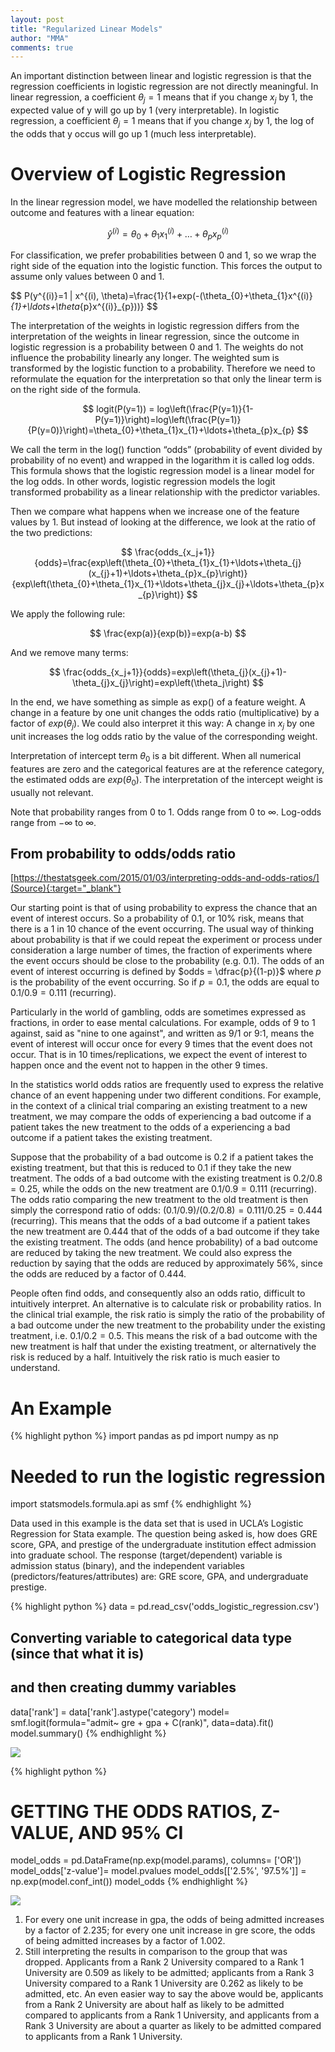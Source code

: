 ```yaml
---
layout: post
title: "Regularized Linear Models"
author: "MMA"
comments: true
---
```


An important distinction between linear and logistic regression is that the regression coefficients in logistic regression are not directly meaningful. In linear regression, a coefficient $\theta_{j} = 1$ means that if you change $x_{j}$ by 1, the expected value of y will go up by 1 (very interpretable). In logistic regression, a coefficient $\theta_{j} = 1$ means that if you change $x_{j}$ by 1, the log of the odds that y occus will go up 1 (much less interpretable).

# Overview of Logistic Regression
 In the linear regression model, we have modelled the relationship between outcome and features with a linear equation:
 
$$
\hat{y}^{(i)}=\theta_{0}+\theta_{1}x^{(i)}_{1}+\ldots+\theta_{p}x^{(i)}_{p}
$$

For classification, we prefer probabilities between 0 and 1, so we wrap the right side of the equation into the logistic function. This forces the output to assume only values between 0 and 1.

$$
P(y^{(i)}=1 | x^{(i), \theta)=\frac{1}{1+exp(-(\theta_{0}+\theta_{1}x^{(i)}_{1}+\ldots+\theta_{p}x^{(i)}_{p}))}
$$

The interpretation of the weights in logistic regression differs from the interpretation of the weights in linear regression, since the outcome in logistic regression is a probability between 0 and 1. The weights do not influence the probability linearly any longer. The weighted sum is transformed by the logistic function to a probability. Therefore we need to reformulate the equation for the interpretation so that only the linear term is on the right side of the formula.

$$
logit(P(y=1)) = log\left(\frac{P(y=1)}{1-P(y=1)}\right)=log\left(\frac{P(y=1)}{P(y=0)}\right)=\theta_{0}+\theta_{1}x_{1}+\ldots+\theta_{p}x_{p}
$$

We call the term in the log() function “odds” (probability of event divided by probability of no event) and wrapped in the logarithm it is called log odds. This formula shows that the logistic regression model is a linear model for the log odds. In other words, logistic regression models the logit transformed probability as a linear relationship with the predictor variables.

Then we compare what happens when we increase one of the feature values by 1. But instead of looking at the difference, we look at the ratio of the two predictions:

$$
\frac{odds_{x_j+1}}{odds}=\frac{exp\left(\theta_{0}+\theta_{1}x_{1}+\ldots+\theta_{j}(x_{j}+1)+\ldots+\theta_{p}x_{p}\right)}{exp\left(\theta_{0}+\theta_{1}x_{1}+\ldots+\theta_{j}x_{j}+\ldots+\theta_{p}x_{p}\right)}
$$

We apply the following rule:

$$
\frac{exp(a)}{exp(b)}=exp(a-b)
$$

And we remove many terms:

$$
\frac{odds_{x_j+1}}{odds}=exp\left(\theta_{j}(x_{j}+1)-\theta_{j}x_{j}\right)=exp\left(\theta_j\right)
$$

In the end, we have something as simple as exp() of a feature weight. A change in a feature by one unit changes the odds ratio (multiplicative) by a factor of $exp\left(\theta_j\right)$. We could also interpret it this way: A change in $x_{j}$ by one unit increases the log odds ratio by the value of the corresponding weight.

Interpretation of intercept term $\theta_{0}$ is a bit different. When all numerical features are zero and the categorical features are at the reference category, the estimated odds are $exp\left(\theta_{0}\right)$. The interpretation of the intercept weight is usually not relevant.

Note that probability ranges from $0$ to $1$. Odds range from $0$ to $\infty$. Log-odds range from $-\infty$ to $\infty$.

## From probability to odds/odds ratio

[https://thestatsgeek.com/2015/01/03/interpreting-odds-and-odds-ratios/](Source){:target="_blank"}

Our starting point is that of using probability to express the chance that an event of interest occurs. So a probability of $0.1$, or $10\%$ risk, means that there is a $1$ in $10$ chance of the event occurring. The usual way of thinking about probability is that if we could repeat the experiment or process under consideration a large number of times, the fraction of experiments where the event occurs should be close to the probability (e.g. $0.1$). The odds of an event of interest occurring is defined by $odds = \dfrac{p}{(1-p)}$ where $p$ is the probability of the event occurring. So if $p=0.1$, the odds are equal to $0.1/0.9=0.111$ (recurring). 

Particularly in the world of gambling, odds are sometimes expressed as fractions, in order to ease mental calculations. For example, odds of 9 to 1 against, said as "nine to one against", and written as 9/1 or 9:1, means the event of interest will occur once for every 9 times that the event does not occur. That is in 10 times/replications, we expect the event of interest to happen once and the event not to happen in the other 9 times.

In the statistics world odds ratios are frequently used to express the relative chance of an event happening under two different conditions. For example, in the context of a clinical trial comparing an existing treatment to a new treatment, we may compare the odds of experiencing a bad outcome if a patient takes the new treatment to the odds of a experiencing a bad outcome if a patient takes the existing treatment.

Suppose that the probability of a bad outcome is $0.2$ if a patient takes the existing treatment, but that this is reduced to $0.1$ if they take the new treatment. The odds of a bad outcome with the existing treatment is $0.2/0.8=0.25$, while the odds on the new treatment are $0.1/0.9=0.111$ (recurring). The odds ratio comparing the new treatment to the old treatment is then simply the correspond ratio of odds: $(0.1/0.9) / (0.2/0.8) = 0.111 / 0.25 = 0.444$ (recurring). This means that the odds of a bad outcome if a patient takes the new treatment are $0.444$ that of the odds of a bad outcome if they take the existing treatment. The odds (and hence probability) of a bad outcome are reduced by taking the new treatment. We could also express the reduction by saying that the odds are reduced by approximately $56\%$, since the odds are reduced by a factor of $0.444$.

People often find odds, and consequently also an odds ratio, difficult to intuitively interpret. An alternative is to calculate risk or probability ratios. In the clinical trial example, the risk ratio is simply the ratio of the probability of a bad outcome under the new treatment to the probability under the existing treatment, i.e. $0.1/0.2=0.5$. This means the risk of a bad outcome with the new treatment is half that under the existing treatment, or alternatively the risk is reduced by a half. Intuitively the risk ratio is much easier to understand. 

# An Example

{% highlight python %}
import pandas as pd
import numpy as np
# Needed to run the logistic regression
import statsmodels.formula.api as smf
{% endhighlight %}

Data used in this example is the data set that is used in UCLA’s Logistic Regression for Stata example. The question being asked is, how does GRE score, GPA, and prestige of the undergraduate institution effect admission into graduate school. The response (target/dependent) variable is admission status (binary), and the independent variables (predictors/features/attributes) are: GRE score, GPA, and undergraduate prestige.

{% highlight python %}
data = pd.read_csv('odds_logistic_regression.csv')
## Converting variable to categorical data type (since that what it is)
## and then creating dummy variables
data['rank'] = data['rank'].astype('category')
model= smf.logit(formula="admit~ gre + gpa + C(rank)", data=data).fit()
model.summary()
{% endhighlight %}

![](https://github.com/mmuratarat/mmuratarat.github.io/blob/master/_posts/images/logistic_regression_odds1.png?raw=true)

{% highlight python %}
# GETTING THE ODDS RATIOS, Z-VALUE, AND 95% CI
model_odds = pd.DataFrame(np.exp(model.params), columns= ['OR'])
model_odds['z-value']= model.pvalues
model_odds[['2.5%', '97.5%']] = np.exp(model.conf_int())
model_odds
{% endhighlight %}

![](https://github.com/mmuratarat/mmuratarat.github.io/blob/master/_posts/images/logistic_regression_odds2.png?raw=true)

1. For every one unit increase in gpa, the odds of being admitted increases by a factor of 2.235; for every one unit increase in gre score, the odds of being admitted increases by a factor of 1.002.
2. Still interpreting the results in comparison to the group that was dropped. Applicants from a Rank 2 University compared to a Rank 1 University are 0.509 as likely to be admitted; applicants from a Rank 3 University compared to a Rank 1 University are 0.262 as likely to be admitted, etc. An even easier way to say the above would be, applicants from a Rank 2 University are about half as likely to be admitted compared to applicants from a Rank 1 University, and applicants from a Rank 3 University are about a quarter as likely to be admitted compared to applicants from a Rank 1 University.